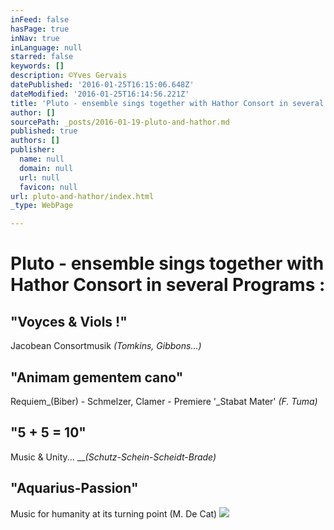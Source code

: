 ```yaml
---
inFeed: false
hasPage: true
inNav: true
inLanguage: null
starred: false
keywords: []
description: ©Yves Gervais
datePublished: '2016-01-25T16:15:06.648Z'
dateModified: '2016-01-25T16:14:56.221Z'
title: 'Pluto - ensemble sings together with Hathor Consort in several Programs :'
author: []
sourcePath: _posts/2016-01-19-pluto-and-hathor.md
published: true
authors: []
publisher:
  name: null
  domain: null
  url: null
  favicon: null
url: pluto-and-hathor/index.html
_type: WebPage

---
```

# Pluto - ensemble sings together with Hathor Consort in several Programs :

## 

## 

## "Voyces & Viols !"

Jacobean Consortmusik  _(Tomkins, Gibbons...)_

## "Animam gementem cano"

Requiem_(Biber) - Schmelzer, Clamer - Premiere '_Stabat Mater' _(F. Tuma)_

## "5 + 5 = 10" 

Music & Unity...   ___(Schutz-Schein-Scheidt-Brade)_

## "Aquarius-Passion"

Music for humanity at its turning point   (M. De Cat)
![](https://the-grid-user-content.s3-us-west-2.amazonaws.com/2833a5b9-7b48-4da5-bf82-4ce82da5bb5e.jpg)